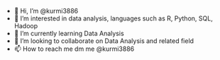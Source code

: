 - 👋 Hi, I’m @kurmi3886 
- 👀 I’m interested in data analysis, languages such as R, Python, SQL, Hadoop
- 🌱 I’m currently learning Data Analysis
- 💞️ I’m looking to collaborate on Data Analysis and related field
- 📫 How to reach me dm me @kurmi3886

<!---
kurmi3886/kurmi3886 is a ✨ special ✨ repository because its `README.md` (this file) appears on your GitHub profile.
You can click the Preview link to take a look at your changes.
--->
